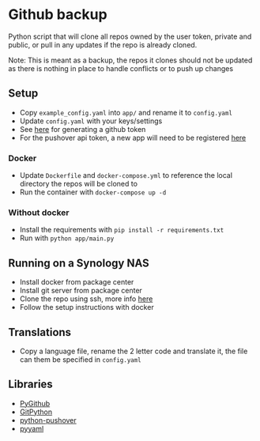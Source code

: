 # Github backup
Python script that will clone all repos owned by the user token, private and public, or pull in any updates if the repo is already cloned.

Note:
This is meant as a backup, the repos it clones should not be updated as there is nothing in place to handle conflicts or to push up changes

## Setup

- Copy `example_config.yaml` into `app/` and rename it to `config.yaml`
- Update `config.yaml` with your keys/settings
- See [here](https://docs.github.com/en/github/authenticating-to-github/keeping-your-account-and-data-secure/creating-a-personal-access-token) for generating a github token
- For the pushover api token, a new app will need to be registered [here](https://pushover.net/apps/build)

### Docker

- Update `Dockerfile` and `docker-compose.yml` to reference the local directory the repos will be cloned to
- Run the container with `docker-compose up -d`

### Without docker

- Install the requirements with `pip install -r requirements.txt`
- Run with `python app/main.py`

## Running on a Synology NAS

- Install docker from package center
- Install git server from package center
- Clone the repo using ssh, more info [here](https://kb.synology.com/en-us/DSM/help/Git/git)
- Follow the setup instructions with docker

## Translations

- Copy a language file, rename the 2 letter code and translate it, the file can them be specified in `config.yaml`

## Libraries

- [PyGithub](https://github.com/PyGithub/PyGithub)
- [GitPython](https://github.com/gitpython-developers/GitPython)
- [python-pushover](https://github.com/SmileyJoe/python-pushover/tree/v0.4)
- [pyyaml](https://github.com/yaml/pyyaml)
